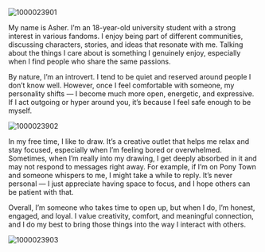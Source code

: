 ![1000023901](https://github.com/user-attachments/assets/3eb1efed-c3dd-47c0-b0ed-8c8a19ef0206)


My name is Asher. I’m an 18-year-old university student with a strong interest in various fandoms. I enjoy being part of different communities, discussing characters, stories, and ideas that resonate with me. Talking about the things I care about is something I genuinely enjoy, especially when I find people who share the same passions.

By nature, I’m an introvert. I tend to be quiet and reserved around people I don’t know well. However, once I feel comfortable with someone, my personality shifts — I become much more open, energetic, and expressive. If I act outgoing or hyper around you, it’s because I feel safe enough to be myself.

![1000023902](https://github.com/user-attachments/assets/9e329d25-3a38-4518-9602-aef66e6063b2)


In my free time, I like to draw. It’s a creative outlet that helps me relax and stay focused, especially when I’m feeling bored or overwhelmed. Sometimes, when I’m really into my drawing, I get deeply absorbed in it and may not respond to messages right away. For example, if I’m on Pony Town and someone whispers to me, I might take a while to reply. It’s never personal — I just appreciate having space to focus, and I hope others can be patient with that.

Overall, I’m someone who takes time to open up, but when I do, I’m honest, engaged, and loyal. I value creativity, comfort, and meaningful connection, and I do my best to bring those things into the way I interact with others.

![1000023903](https://github.com/user-attachments/assets/f7babd67-98a1-4443-b486-609018a8431e)
